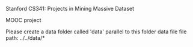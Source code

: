 Stanford CS341: Projects in Mining Massive Dataset

MOOC project

Please create a data folder called 'data' parallel to this folder
data file file path: ../../data/*
